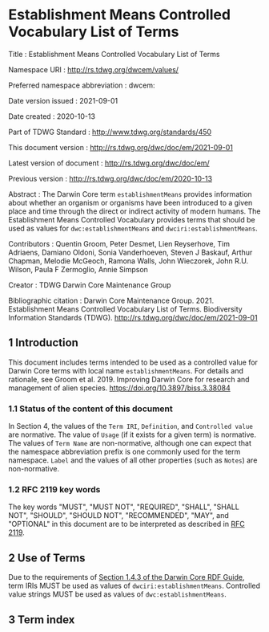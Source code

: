 # Establishment Means Controlled Vocabulary List of Terms

Title
: Establishment Means Controlled Vocabulary List of Terms

Namespace URI
: <http://rs.tdwg.org/dwcem/values/>

Preferred namespace abbreviation
: dwcem:

Date version issued
: 2021-09-01

Date created
: 2020-10-13

Part of TDWG Standard
: <http://www.tdwg.org/standards/450>

This document version
: <http://rs.tdwg.org/dwc/doc/em/2021-09-01>

Latest version of document
: <http://rs.tdwg.org/dwc/doc/em/>

Previous version
: <http://rs.tdwg.org/dwc/doc/em/2020-10-13>

Abstract
: The Darwin Core term `establishmentMeans` provides information about whether an organism or organisms have been introduced to a given place and time through the direct or indirect activity of modern humans. The Establishment Means Controlled Vocabulary provides terms that should be used as values for `dwc:establishmentMeans` and `dwciri:establishmentMeans`. 

Contributors
: Quentin Groom, Peter Desmet, Lien Reyserhove, Tim Adriaens, Damiano Oldoni, Sonia Vanderhoeven, Steven J Baskauf, Arthur Chapman, Melodie McGeoch, Ramona Walls, John Wieczorek, John R.U. Wilson, Paula F Zermoglio, Annie Simpson

Creator
: TDWG Darwin Core Maintenance Group

Bibliographic citation
: Darwin Core Maintenance Group. 2021. Establishment Means Controlled Vocabulary List of Terms. Biodiversity Information Standards (TDWG). <http://rs.tdwg.org/dwc/doc/em/2021-09-01>


## 1 Introduction

This document includes terms intended to be used as a controlled value for Darwin Core terms with local name `establishmentMeans`. For details and rationale, see Groom et al. 2019. Improving Darwin Core for research and management of alien species. <https://doi.org/10.3897/biss.3.38084>

### 1.1 Status of the content of this document

In Section 4, the values of the `Term IRI`, `Definition`, and `Controlled value` are normative. The value of `Usage` (if it exists for a given term) is normative.  The values of `Term Name` are non-normative, although one can expect that the namespace abbreviation prefix is one commonly used for the term namespace.  `Label` and the values of all other properties (such as `Notes`) are non-normative.

### 1.2 RFC 2119 key words
The key words "MUST", "MUST NOT", "REQUIRED", "SHALL", "SHALL NOT", "SHOULD", "SHOULD NOT", "RECOMMENDED", "MAY", and "OPTIONAL" in this document are to be interpreted as described in [RFC 2119](https://tools.ietf.org/html/rfc2119).

## 2 Use of Terms

Due to the requirements of [Section 1.4.3 of the Darwin Core RDF Guide](https://dwc.tdwg.org/rdf/#143-use-of-darwin-core-terms-in-rdf-normative), term IRIs MUST be used as values of `dwciri:establishmentMeans`. Controlled value strings MUST be used as values of `dwc:establishmentMeans`.

## 3 Term index
